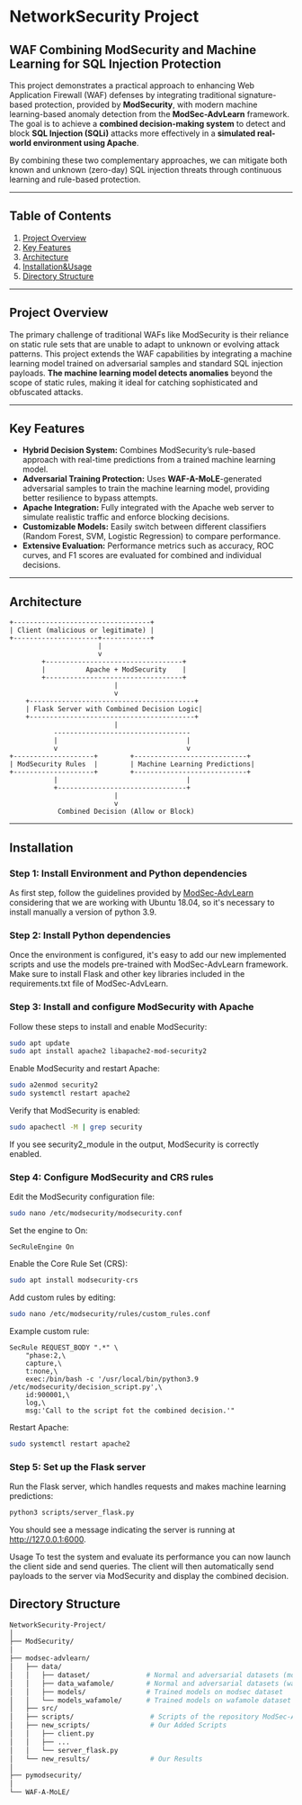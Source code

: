 # **NetworkSecurity Project**  
## **WAF Combining ModSecurity and Machine Learning for SQL Injection Protection**

This project demonstrates a practical approach to enhancing Web Application Firewall (WAF) defenses by integrating traditional signature-based protection, provided by **ModSecurity**, with modern machine learning-based anomaly detection from the **ModSec-AdvLearn** framework. The goal is to achieve a **combined decision-making system** to detect and block **SQL Injection (SQLi)** attacks more effectively in a **simulated real-world environment using Apache**.

By combining these two complementary approaches, we can mitigate both known and unknown (zero-day) SQL injection threats through continuous learning and rule-based protection.

---

## **Table of Contents**
1. [Project Overview](#project-overview)  
2. [Key Features](#key-features)  
3. [Architecture](#architecture)  
4. [Installation&Usage](#installation)  
5. [Directory Structure](#directory-structure)  

---

## **Project Overview**  
The primary challenge of traditional WAFs like ModSecurity is their reliance on static rule sets that are unable to adapt to unknown or evolving attack patterns. This project extends the WAF capabilities by integrating a machine learning model trained on adversarial samples and standard SQL injection payloads. **The machine learning model detects anomalies** beyond the scope of static rules, making it ideal for catching sophisticated and obfuscated attacks.

---

## **Key Features**
- **Hybrid Decision System:** Combines ModSecurity’s rule-based approach with real-time predictions from a trained machine learning model.  
- **Adversarial Training Protection:** Uses **WAF-A-MoLE**-generated adversarial samples to train the machine learning model, providing better resilience to bypass attempts.  
- **Apache Integration:** Fully integrated with the Apache web server to simulate realistic traffic and enforce blocking decisions.  
- **Customizable Models:** Easily switch between different classifiers (Random Forest, SVM, Logistic Regression) to compare performance.  
- **Extensive Evaluation:** Performance metrics such as accuracy, ROC curves, and F1 scores are evaluated for combined and individual decisions.  

---

## **Architecture**
```plaintext
+----------------------------------+
| Client (malicious or legitimate) |
+---------------------+------------+
                      |
                      v
        +----------------------------------+
        |          Apache + ModSecurity    |
        +----------------------------------+
                          |
                          v
    +-----------------------------------------+
    | Flask Server with Combined Decision Logic|
    +-----------------------------------------+
                          |
           ----------------------------------
           |                                |
           v                                v
+--------------------+        +----------------------------+
| ModSecurity Rules  |        | Machine Learning Predictions|
+--------------------+        +----------------------------+
           |                                |
           +--------------------------------+
                          |
                          v
            Combined Decision (Allow or Block)
```
---

## **Installation**

### Step 1: Install Environment and Python dependencies
As first step, follow the guidelines provided by [ModSec-AdvLearn](https://github.com/pralab/modsec-advlearn/tree/main) considering that we are working with Ubuntu 18.04, so it's necessary to install manually a version of python 3.9.

### Step 2: Install Python dependencies
Once the environment is configured, it's easy to add our new implemented scripts and use the models pre-trained with ModSec-AdvLearn framework. 
Make sure to install Flask and other key libraries included in the requirements.txt file of ModSec-AdvLearn.

### Step 3: Install and configure ModSecurity with Apache
Follow these steps to install and enable ModSecurity:
```bash
sudo apt update
sudo apt install apache2 libapache2-mod-security2
```
Enable ModSecurity and restart Apache:
```bash
sudo a2enmod security2
sudo systemctl restart apache2
```
Verify that ModSecurity is enabled:
```bash
sudo apachectl -M | grep security
```
If you see security2_module in the output, ModSecurity is correctly enabled.

### Step 4: Configure ModSecurity and CRS rules
Edit the ModSecurity configuration file:
```bash
sudo nano /etc/modsecurity/modsecurity.conf
```
Set the engine to On:
```plaintext
SecRuleEngine On
```
Enable the Core Rule Set (CRS):
```bash
sudo apt install modsecurity-crs
```
Add custom rules by editing:
```bash
sudo nano /etc/modsecurity/rules/custom_rules.conf
```
Example custom rule:
```plaintext
SecRule REQUEST_BODY ".*" \
    "phase:2,\
    capture,\
    t:none,\
    exec:/bin/bash -c '/usr/local/bin/python3.9 /etc/modsecurity/decision_script.py',\
    id:900001,\
    log,\
    msg:'Call to the script fot the combined decision.'"
```
Restart Apache:
```bash
sudo systemctl restart apache2
```

### Step 5: Set up the Flask server
Run the Flask server, which handles requests and makes machine learning predictions:
```bash
python3 scripts/server_flask.py
```
You should see a message indicating the server is running at http://127.0.0.1:6000.

Usage
To test the system and evaluate its performance you can now launch the client side and send queries.
The client will then automatically send payloads to the server via ModSecurity and display the combined decision.

## **Directory Structure**
```bash
NetworkSecurity-Project/
│
├── ModSecurity/
│  
├── modsec-advlearn/
│   ├── data/                      
│   │   ├── dataset/              # Normal and adversarial datasets (modsec)
│   │   ├── data_wafamole/        # Normal and adversarial datasets (wafamole)
│   │   ├── models/               # Trained models on modsec dataset 
│   │   └── models_wafamole/      # Trained models on wafamole dataset 
│   ├── src/
│   ├── scripts/                   # Scripts of the repository ModSec-AdvLearn
│   ├── new_scripts/               # Our Added Scripts
│   │   ├── client.py
│   │   ├── ...                  
│   │   └── server_flask.py              
│   └── new_results/               # Our Results
│
├── pymodsecurity/
│
└── WAF-A-MoLE/                  
```









